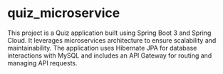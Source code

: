 # quiz_microservice
This project is a Quiz application built using Spring Boot 3 and Spring Cloud. It leverages microservices architecture to ensure scalability and maintainability. The application uses Hibernate JPA for database interactions with MySQL and includes an API Gateway for routing and managing API requests.
